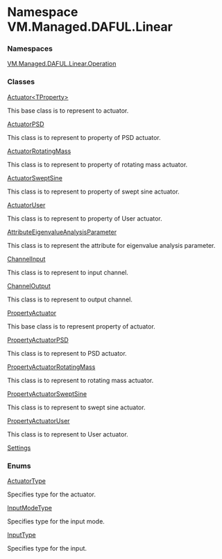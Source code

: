# Namespace VM.Managed.DAFUL.Linear

### Namespaces

 [VM.Managed.DAFUL.Linear.Operation](VM.Managed.DAFUL.Linear.Operation.md)

### Classes

 [Actuator<TProperty\>](VM.Managed.DAFUL.Linear.Actuator\-1.md)

This base class is to represent to actuator.

 [ActuatorPSD](VM.Managed.DAFUL.Linear.ActuatorPSD.md)

This class is to represent to property of PSD actuator.

 [ActuatorRotatingMass](VM.Managed.DAFUL.Linear.ActuatorRotatingMass.md)

This class is to represent to property of rotating mass actuator.

 [ActuatorSweptSine](VM.Managed.DAFUL.Linear.ActuatorSweptSine.md)

This class is to represent to property of swept sine actuator.

 [ActuatorUser](VM.Managed.DAFUL.Linear.ActuatorUser.md)

This class is to represent to property of User actuator.

 [AttributeEigenvalueAnalysisParameter](VM.Managed.DAFUL.Linear.AttributeEigenvalueAnalysisParameter.md)

This class is to represent the attribute for eigenvalue analysis parameter.

 [ChannelInput](VM.Managed.DAFUL.Linear.ChannelInput.md)

This class is to represent to input channel.

 [ChannelOutput](VM.Managed.DAFUL.Linear.ChannelOutput.md)

This class is to represent to output channel.

 [PropertyActuator](VM.Managed.DAFUL.Linear.PropertyActuator.md)

This base class is to represent property of actuator.

 [PropertyActuatorPSD](VM.Managed.DAFUL.Linear.PropertyActuatorPSD.md)

This class is to represent to PSD actuator.

 [PropertyActuatorRotatingMass](VM.Managed.DAFUL.Linear.PropertyActuatorRotatingMass.md)

This class is to represent to rotating mass actuator.

 [PropertyActuatorSweptSine](VM.Managed.DAFUL.Linear.PropertyActuatorSweptSine.md)

This class is to represent to swept sine actuator.

 [PropertyActuatorUser](VM.Managed.DAFUL.Linear.PropertyActuatorUser.md)

This class is to represent to User actuator.

 [Settings](VM.Managed.DAFUL.Linear.Settings.md)

### Enums

 [ActuatorType](VM.Managed.DAFUL.Linear.ActuatorType.md)

Specifies type for the actuator.

 [InputModeType](VM.Managed.DAFUL.Linear.InputModeType.md)

Specifies type for the input mode.

 [InputType](VM.Managed.DAFUL.Linear.InputType.md)

Specifies type for the input.


